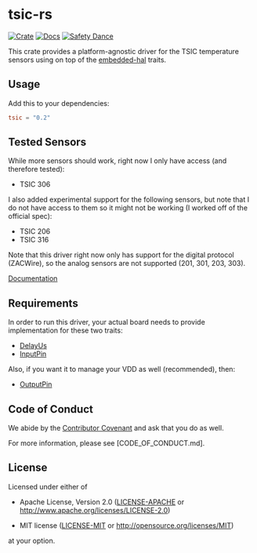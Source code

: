 # tsic-rs

[![Crate][crate-image]][crate-link]
[![Docs][docs-image]][docs-link]
[![Safety Dance][safety-image]][safety-link]

This crate provides a platform-agnostic driver for the TSIC temperature sensors using on top of the [embedded-hal] traits.

## Usage

Add this to your dependencies:

```toml
tsic = "0.2"
```

## Tested Sensors

While more sensors should work, right now I only have access (and therefore tested):

- TSIC 306

I also added experimental support for the following sensors, but note that I do not have access to them so it might not be working (I worked off of the official spec):

- TSIC 206
- TSIC 316

Note that this driver right now only has support for the digital protocol (ZACWire), so the analog sensors are not supported (201, 301, 203, 303).

[Documentation][docs-link]

## Requirements

In order to run this driver, your actual board needs to provide implementation for these two traits:

- [DelayUs]
- [InputPin]

Also, if you want it to manage your VDD as well (recommended), then:

- [OutputPin]

## Code of Conduct

We abide by the [Contributor Covenant][cc] and ask that you do as well.

For more information, please see [CODE_OF_CONDUCT.md].

## License

Licensed under either of

- Apache License, Version 2.0 ([LICENSE-APACHE](LICENSE-APACHE) or
  http://www.apache.org/licenses/LICENSE-2.0)

- MIT license ([LICENSE-MIT](LICENSE-MIT) or http://opensource.org/licenses/MIT)

at your option.

[//]: # (links)

[safety-image]: https://img.shields.io/badge/unsafe-forbidden-success.svg
[safety-link]: https://github.com/rust-secure-code/safety-dance/
[crate-link]: https://crates.io/crates/tsic
[crate-image]: https://img.shields.io/crates/v/tsic.svg
[embedded-hal]: https://github.com/rust-embedded/embedded-hal
[cc]: https://contributor-covenant.org
[docs-image]: https://docs.rs/tsic/badge.svg
[docs-link]: https://docs.rs/tsic/
[DelayUs]: https://docs.rs/embedded-hal/0.2.4/embedded_hal/blocking/delay/trait.DelayUs.html
[InputPin]: https://docs.rs/embedded-hal/0.2.4/embedded_hal/digital/v2/trait.InputPin.html
[OutputPin]: https://docs.rs/embedded-hal/0.2.4/embedded_hal/digital/v2/trait.OutputPin.html
[nrf-hal]: https://github.com/nrf-rs/nrf-hal